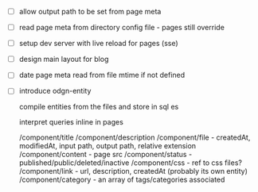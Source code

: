

- [ ] allow output path to be set from page meta

- [ ] read page meta from directory config file - pages still override

- [ ] setup dev server with live reload for pages (sse)

- [ ] design main layout for blog

- [ ] date page meta read from file mtime if not defined

- [ ] introduce odgn-entity

    compile entities from the files and store in sql es

    interpret queries inline in pages

    /component/title
    /component/description
    /component/file - createdAt, modifiedAt, input path, output path, relative extension
    /component/content - page src
    /component/status - published/public/deleted/inactive
    /component/css - ref to css files?
    /component/link - url, description, createdAt (probably its own entity)
    /component/category - an array of tags/categories associated
